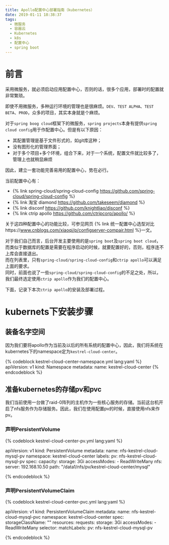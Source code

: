 ```yaml
---
title: Apollo配置中心部署指南（kubernetes）
date: 2019-01-11 18:38:37
tags:
  - 微服务
  - 容器云
  - Kubernetes
  - k8s
  - 配置中心
  - spring boot
---
```


# 前言

采用微服务，就必须启动应用配置中心，否则的话，很多个应用，部署时的配置就非常繁琐。  

即使不用微服务，多种运行环境的管理也是很麻烦。`DEV`、`TEST ALPHA`、`TEST BETA`、`PROD`，众多的项目，其实本身就是个麻烦。  

对于`spring boog cloud`框架下的微服务，`spring projects`本身有提供`spring cloud config`用于作配置中心。但是有以下原因：

- 其配置管理是基于文件形式的，如git库这种；
- 没有图形化的管理界面；
- 对于多个项目+多个环境，组合下来，对于一个系统，配置文件就比较多了，管理上也就稍显麻烦

因此，建立一套功能完善易用的配置中心，势在必行。  

当前配置中心有： 
- {% link spring-cloud/spring-cloud-config https://github.com/spring-cloud/spring-cloud-config  %}
- {% link 淘宝 diamond https://github.com/takeseem/diamond %}
- {% link disconf https://github.com/knightliao/disconf %}
- {% link ctrip apollo https://github.com/ctripcorp/apollo/ %}

关于这四种配置中心的功能比较，可参见网页 {% link 统一配置中心选型对比https://www.cnblogs.com/xiaoqi/p/configserver-compair.html %}一文。

对于我们自己而言，后台开发主要使用的是`spring boot`及`spring boot cloud`，而类似于数据库的配置是需要在程序启动的时候，就要配置好的，否则，程序连不上库会直接退出。  
而在列表里，只有`spring-cloud/spring-cloud-config`和`ctrip apollo`可以满足上面的要求。  
同时，前面也说了一些`spring-cloud/spring-cloud-config`的不足之处，所以，我们最终选定使用`ctrip apollo`作为我们的配置中心。  

下面，记录下本次`ctrip apollo`的安装及部署过程。  
 
# kubernets下安装步骤

## 装备名字空间

因为我们要将apollo作为当前及以后的所有系统的配置中心，因此，我们将系统在kubernetes下的namespace定为`kestrel-cloud-center`。

{% codeblock kestrel-cloud-center-namespace.yml lang:yaml %}
apiVersion: v1
kind: Namespace
metadata:
  name: kestrel-cloud-center
{% endcodeblock %}

## 准备kubernetes的存储pv和pvc

我们当前使用一台做了raid-0阵列的主机作为一些核心服务的存储。当前这台机开启了nfs服务作为存储服务。因此，我们在使用配置pv的时候，直接使用nfs来作pv。


### 声明PersistentVolume

{% codeblock kestrel-cloud-center-pv.yml lang:yaml %}

apiVersion: v1
kind: PersistentVolume
metadata:
  name: nfs-kestrel-cloud-mysql-pv
  namespace: kestrel-cloud-center
  labels:
    pv: nfs-kestrel-cloud-mysql-pv
spec:
  capacity:
    storage: 3Gi
  accessModes:
    - ReadWriteMany
  nfs:
    server: 192.168.10.50
    path: "/data1/nfs/pv/kestrel-cloud-center/mysql"

{% endcodeblock %}

### 声明PersistentVolumeClaim

{% codeblock kestrel-cloud-center-pvc.yml lang:yaml %}

apiVersion: v1
kind: PersistentVolumeClaim
metadata:
  name: nfs-kestrel-cloud-mysql-pvc
  namespace: kestrel-cloud-center
spec:
  storageClassName: ""
  resources:
    requests:
      storage: 3Gi
  accessModes:
    - ReadWriteMany
  selector:
    matchLabels:
      pv: nfs-kestrel-cloud-mysql-pv


{% endcodeblock %}

 
